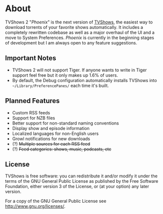 # About
TVShows 2 "_Phoenix_" is the next version of [TVShows](http://deathtobunnies.com/tvshows/), the easiest way to download torrents of your favorite shows automatically. It includes a completely rewritten codebase as well as a major overhaul of the UI and a move to System Preferences. _Phoenix_ is currently in the beginning stages of development but I am always open to any feature suggestions.

## Important Notes
* TVShows 2 will not support Tiger. If anyone wants to write in Tiger support feel free but it only makes up 1.6% of users.
* By default, the Debug configuration automatically installs TVShows into `~/Library/PreferencePanes/` each time it's built.

## Planned Features
* Custom RSS feeds
* Support for NZB files
* Better support for non-standard naming conventions
* Display show and episode information
* Localized languages for non-English users
* Growl notifications for new downloads
* (?) <del>Multiple sources for each RSS feed</del>
* (?) <del>Feed categories: shows, music, podcasts, etc</del>

## License
TVShows is free software: you can redistribute it and/or modify it under the terms of the GNU General Public License as published by the Free Software Foundation, either version 3 of the License, or (at your option) any later version.

For a copy of the GNU General Public License see <http://www.gnu.org/licenses/>.